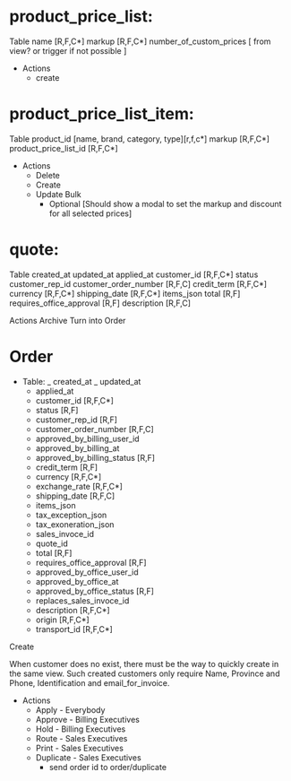 
# product_price_list:

Table
name [R,F,C*]
markup [R,F,C*]
number_of_custom_prices [ from view? or trigger if not possible ]

- Actions
  - create

# product_price_list_item:

Table
product_id [name, brand, category, type][r,f,c*]
markup [R,F,C*]
product_price_list_id [R,F,C*]

- Actions
  - Delete
  - Create
  - Update Bulk
    - Optional [Should show a modal to set the markup and discount for all selected prices]

# quote:

Table
created_at
updated_at
applied_at
customer_id [R,F,C*]
status
customer_rep_id
customer_order_number [R,F,C]
credit_term [R,F,C*]
currency [R,F,C*]
shipping_date [R,F,C*]
items_json
total [R,F]
requires_office_approval [R,F]
description [R,F,C]

Actions
Archive
Turn into Order

# Order

- Table:
  _ created_at
  _ updated_at
  - applied_at
  - customer_id [R,F,C*]
  - status [R,F]
  - customer_rep_id [R,F]
  - customer_order_number [R,F,C]
  - approved_by_billing_user_id
  - approved_by_billing_at
  - approved_by_billing_status [R,F]
  - credit_term [R,F]
  - currency [R,F,C*]
  - exchange_rate [R,F,C*]
  - shipping_date [R,F,C]
  - items_json
  - tax_exception_json
  - tax_exoneration_json
  - sales_invoce_id
  - quote_id
  - total [R,F]
  - requires_office_approval [R,F]
  - approved_by_office_user_id
  - approved_by_office_at
  - approved_by_office_status [R,F]
  - replaces_sales_invoce_id
  - description [R,F,C*]
  - origin [R,F,C*]
  - transport_id [R,F,C*]


Create

When customer does no exist, there must be the way to quickly create in the same view. Such created customers only require Name, Province and Phone, Identification and email_for_invoice.

- Actions
  - Apply - Everybody
  - Approve - Billing Executives
  - Hold  - Billing Executives
  - Route - Sales Executives
  - Print - Sales Executives
  - Duplicate - Sales Executives
    - send order id to order/duplicate




